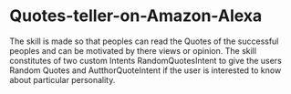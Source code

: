 # Quotes-teller-on-Amazon-Alexa
The skill is made so that peoples can read the Quotes of the successful peoples and can be motivated by there views or opinion. The skill constitutes of two custom Intents RandomQuotesIntent to give the users Random Quotes and AutthorQuoteIntent if the user is interested to know about particular personality.
